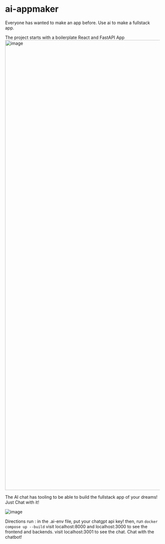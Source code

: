 # ai-appmaker
Everyone has wanted to make an app before.
Use ai to make a fullstack app.

The project starts with a boilerplate React and FastAPI App
<img width="1464" alt="image" src="https://github.com/user-attachments/assets/365d9ef9-5629-4a97-a7dc-2db5b1b36862" />

The AI chat has tooling to be able to build the fullstack app of your dreams!
Just Chat with it!

![image](https://github.com/user-attachments/assets/580abd88-3b4a-4c92-9fcf-9ceff6d8cfa4)


Directions 
run :
in the .ai-env file, put your chatgpt api key!
then, run `docker compose up --build`
visit localhost:8000 and localhost:3000 to see the frontend and backends.
visit localhost:3001 to see the chat.
Chat with the chatbot!
